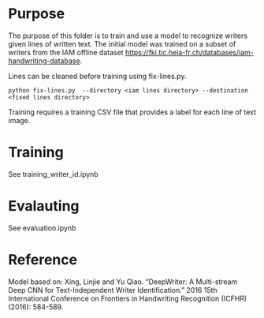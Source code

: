 # Purpose

The purpose of this folder is to train and use a model to recognize writers given lines of written text.
The initial model was trained on a subset of writers from the IAM offline dataset https://fki.tic.heia-fr.ch/databases/iam-handwriting-database.

Lines can be cleaned before training using fix-lines.py.

```
python fix-lines.py  --directory <iam lines directory> --destination <fixed lines directory>
```

Training requires a training CSV file that provides a label for each line of text image.

# Training

See training_writer_id.ipynb


# Evalauting

See evaluation.ipynb

# Reference

Model based on:
Xing, Linjie and Yu Qiao. “DeepWriter: A Multi-stream Deep CNN for Text-Independent Writer Identification.” 2016 15th International Conference on Frontiers in Handwriting Recognition (ICFHR) (2016): 584-589.
